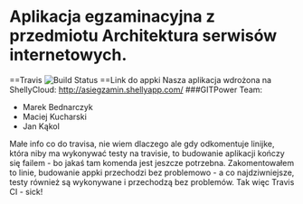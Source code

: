 Aplikacja egzaminacyjna z przedmiotu Architektura serwisów internetowych.
==========
==Travis
<img src="https://travis-ci.org/mbednarczyk/asiegzamin.svg?branch=master" alt="Build Status" />
==Link do appki
Nasza aplikacja wdrożona na ShellyCloud: http://asiegzamin.shellyapp.com/
###GITPower Team: 
- Marek Bednarczyk
- Maciej Kucharski
- Jan Kąkol


Małe info co do travisa, nie wiem dlaczego ale gdy odkomentuje linijke, która niby ma wykonywać testy na travisie, to budowanie aplikacji kończy się failem - bo jakaś tam komenda jest jeszcze potrzebna. Zakomentowałem to linie, budowanie appki przechodzi bez problemowo -  a co najdziwniejsze, testy również są wykonywane i przechodzą bez problemów. 
Tak więc Travis CI - sick!
